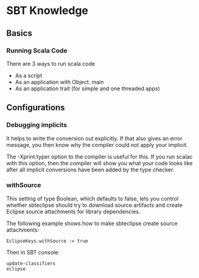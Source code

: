 # SBT Knowledge

## Basics
### Running Scala Code
There are 3 ways to run scala code

* As a script
* As an application with Object. main 
* As an application trait (for simple and one threaded apps)



## Configurations

### Debugging implicits
It helps to write the conversion out explicitly. If that also gives an error message, you then know why the compiler could not apply your implicit.

The -Xprint:typer option to the compiler is useful for this. If you run scalac with this option, then the compiler will show you what your code looks like after all implicit conversions have been added by the type checker. 

### withSource
This setting of type Boolean, which defaults to false, lets you control whether sbteclipse should try to download source artifacts and create Eclipse source attachments for library dependencies.

The following example shows how to make sbteclipse create source attachments:

`EclipseKeys.withSource := true`

Then in SBT console:
```
update-classifiers
eclipse
```
